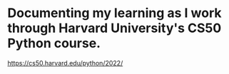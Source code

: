 # Documenting my learning as I work through Harvard University's CS50 Python course.
https://cs50.harvard.edu/python/2022/
